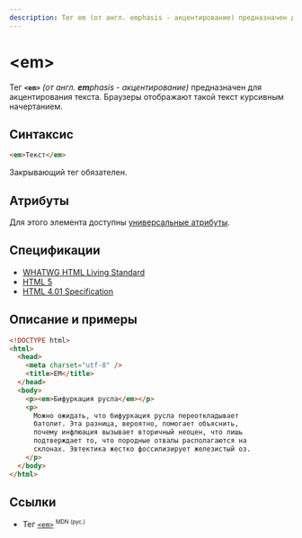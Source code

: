 ```yaml
---
description: Тег em (от англ. emphasis - акцентирование) предназначен для акцентирования текста
---
```


# &lt;em&gt;

Тег **`<em>`** _(от англ. **em**phasis - акцентирование)_ предназначен для акцентирования текста. Браузеры отображают такой текст курсивным начертанием.

## Синтаксис

```html
<em>Текст</em>
```

Закрывающий тег обязателен.

## Атрибуты

Для этого элемента доступны [универсальные атрибуты](uni-attr.md).

## Спецификации

- [WHATWG HTML Living Standard](https://html.spec.whatwg.org/multipage/text-level-semantics.html#the-em-element)
- [HTML 5](http://www.w3.org/TR/html5/text-level-semantics.html#the-em-element)
- [HTML 4.01 Specification](http://www.w3.org/TR/html401/struct/text.html#h-9.2.1)

## Описание и примеры

```html
<!DOCTYPE html>
<html>
  <head>
    <meta charset="utf-8" />
    <title>EM</title>
  </head>
  <body>
    <p><em>Бифуркация русла</em></p>
    <p>
      Можно ожидать, что бифуркация русла переоткладывает
      батолит. Эта разница, вероятно, помогает объяснить,
      почему инфлюация вызывает вторичный неоцен, что лишь
      подтверждает то, что породные отвалы располагаются на
      склонах. Эвтектика жестко фоссилизирует железистый оз.
    </p>
  </body>
</html>
```

## Ссылки

- Тег [`<em>`](https://developer.mozilla.org/ru/docs/Web/HTML/Element/em) <sup><small>MDN (рус.)</small></sup>
